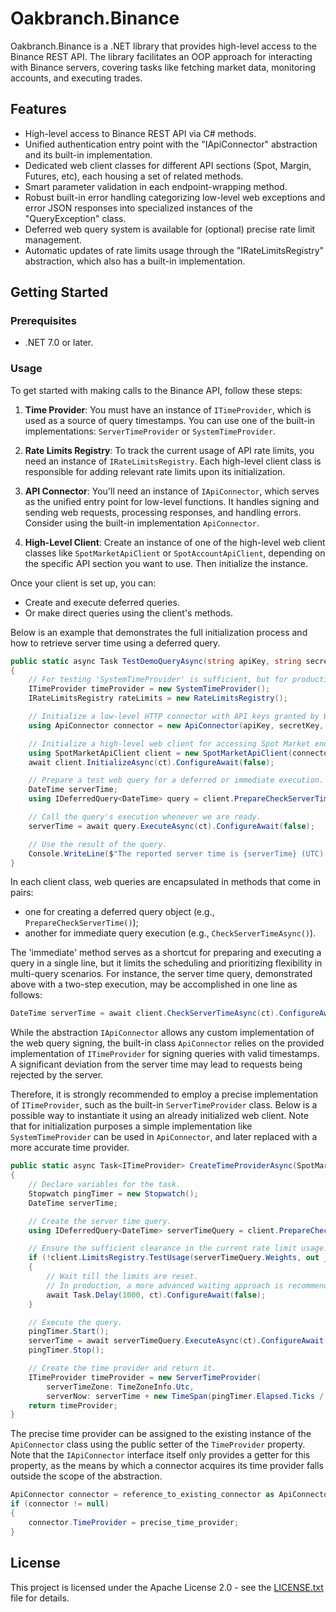 # Oakbranch.Binance

Oakbranch.Binance is a .NET library that provides high-level access to the Binance REST API. The library facilitates an OOP approach for interacting with Binance servers, covering tasks like fetching market data, monitoring accounts, and executing trades.

## Features

- High-level access to Binance REST API via C# methods.
- Unified authentication entry point with the "IApiConnector" abstraction and its built-in implementation.
- Dedicated web client classes for different API sections (Spot, Margin, Futures, etc), each housing a set of related methods.
- Smart parameter validation in each endpoint-wrapping method.
- Robust built-in error handling categorizing low-level web exceptions and error JSON responses into specialized instances of the "QueryException" class.
- Deferred web query system is available for (optional) precise rate limit management.
- Automatic updates of rate limits usage through the "IRateLimitsRegistry" abstraction, which also has a built-in implementation.

## Getting Started

### Prerequisites

- .NET 7.0 or later.

### Usage

To get started with making calls to the Binance API, follow these steps:

1. **Time Provider**: You must have an instance of `ITimeProvider`, which is used as a source of query timestamps. You can use one of the built-in implementations: `ServerTimeProvider` or `SystemTimeProvider`.

2. **Rate Limits Registry**: To track the current usage of API rate limits, you need an instance of `IRateLimitsRegistry`. Each high-level client class is responsible for adding relevant rate limits upon its initialization.

3. **API Connector**: You'll need an instance of `IApiConnector`, which serves as the unified entry point for low-level functions. It handles signing and sending web requests, processing responses, and handling errors. Consider using the built-in implementation `ApiConnector`.

4. **High-Level Client**: Create an instance of one of the high-level web client classes like `SpotMarketApiClient` or `SpotAccountApiClient`, depending on the specific API section you want to use. Then initialize the instance.

Once your client is set up, you can:
- Create and execute deferred queries.
- Or make direct queries using the client's methods.

Below is an example that demonstrates the full initialization process and how to retrieve server time using a deferred query.

```csharp
public static async Task TestDemoQueryAsync(string apiKey, string secretKey = null, CancellationToken ct = default)
{
    // For testing 'SystemTimeProvider' is sufficient, but for production 'ServerTimeProvider' is recommended.
    ITimeProvider timeProvider = new SystemTimeProvider();
    IRateLimitsRegistry rateLimits = new RateLimitsRegistry();

    // Initialize a low-level HTTP connector with API keys granted by Binance.
    using ApiConnector connector = new ApiConnector(apiKey, secretKey, timeProvider);

    // Initialize a high-level web client for accessing Spot Market endpoints.
    using SpotMarketApiClient client = new SpotMarketApiClient(connector, rateLimits);
    await client.InitializeAsync(ct).ConfigureAwait(false);

    // Prepare a test web query for a deferred or immediate execution.
    DateTime serverTime;
    using IDeferredQuery<DateTime> query = client.PrepareCheckServerTime();

    // Call the query's execution whenever we are ready.
    serverTime = await query.ExecuteAsync(ct).ConfigureAwait(false);

    // Use the result of the query.
    Console.WriteLine($"The reported server time is {serverTime} (UTC).");
}
```

In each client class, web queries are encapsulated in methods that come in pairs:
- one for creating a deferred query object (e.g., `PrepareCheckServerTime()`);
- another for immediate query execution (e.g., `CheckServerTimeAsync()`).

The 'immediate' method serves as a shortcut for preparing and executing a query in a single line, but it limits the scheduling and prioritizing flexibility in multi-query scenarios. For instance, the server time query, demonstrated above with a two-step execution, may be accomplished in one line as follows:

```csharp
DateTime serverTime = await client.CheckServerTimeAsync(ct).ConfigureAwait(false);
```

While the abstraction `IApiConnector` allows any custom implementation of the web query signing, the built-in class `ApiConnector` relies on the provided implementation of `ITimeProvider` for signing queries with valid timestamps. A significant deviation from the server time may lead to requests being rejected by the server.

Therefore, it is strongly recommended to employ a precise implementation of `ITimeProvider`, such as the built-in `ServerTimeProvider` class. Below is a possible way to instantiate it using an already initialized web client. Note that for initialization purposes a simple implementation like `SystemTimeProvider` can be used in `ApiConnector`, and later replaced with a more accurate time provider.

```csharp
public static async Task<ITimeProvider> CreateTimeProviderAsync(SpotMarketApiClient client, CancellationToken ct)
{
    // Declare variables for the task.
    Stopwatch pingTimer = new Stopwatch();
    DateTime serverTime;

    // Create the server time query.
    using IDeferredQuery<DateTime> serverTimeQuery = client.PrepareCheckServerTime();

    // Ensure the sufficient clearance in the current rate limit usage.
    if (!client.LimitsRegistry.TestUsage(serverTimeQuery.Weights, out _))
    {
        // Wait till the limits are reset.
        // In production, a more advanced waiting approach is recommended.
        await Task.Delay(1000, ct).ConfigureAwait(false);
    }

    // Execute the query.
    pingTimer.Start();
    serverTime = await serverTimeQuery.ExecuteAsync(ct).ConfigureAwait(false);
    pingTimer.Stop();

    // Create the time provider and return it.
    ITimeProvider timeProvider = new ServerTimeProvider(
        serverTimeZone: TimeZoneInfo.Utc,
        serverNow: serverTime + new TimeSpan(pingTimer.Elapsed.Ticks / 2));
    return timeProvider;
}
```

The precise time provider can be assigned to the existing instance of the `ApiConnector` class using the public setter of the `TimeProvider` property. Note that the `IApiConnector` interface itself only provides a getter for this property, as the means by which a connector acquires its time provider falls outside the scope of the abstraction.

```csharp
ApiConnector connector = reference_to_existing_connector as ApiConnector;
if (connector != null)
{
    connector.TimeProvider = precise_time_provider;
}
```

## License

This project is licensed under the Apache License 2.0 - see the [LICENSE.txt](LICENSE.txt) file for details.